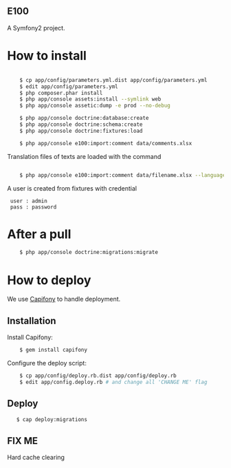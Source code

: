 E100
----

A Symfony2 project.

How to install
==============


```bash

    $ cp app/config/parameters.yml.dist app/config/parameters.yml
    $ edit app/config/parameters.yml
    $ php composer.phar install
    $ php app/console assets:install --symlink web
    $ php app/console assetic:dump -e prod --no-debug

    $ php app/console doctrine:database:create
    $ php app/console doctrine:schema:create
    $ php app/console doctrine:fixtures:load

    $ php app/console e100:import:comment data/comments.xlsx
```

Translation files of texts are loaded with the command
```bash

    $ php app/console e100:import:comment data/filename.xlsx --language="locale"
```



A user is created from fixtures with credential

````
 user : admin
 pass : password
````

After a pull
=============

```bash
    $ php app/console doctrine:migrations:migrate
```

How to deploy
=============
We use [Capifony](http://capifony.org/) to handle deployment.

Installation
------------
Install Capifony:
```bash
    $ gem install capifony
```

Configure the deploy script:
```bash
    $ cp app/config/deploy.rb.dist app/config/deploy.rb
    $ edit app/config.deploy.rb # and change all 'CHANGE ME' flag
```

Deploy
------

```bash
   $ cap deploy:migrations
```


FIX ME
------
Hard cache clearing